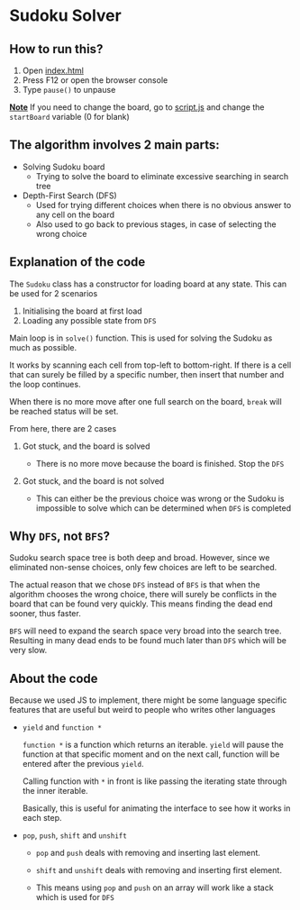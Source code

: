 # Sudoku Solver

## How to run this?

1. Open [index.html](index.html)
2. Press F12 or open the browser console
3. Type `pause()` to unpause

<u>**Note**</u> If you need to change the board, go to [script.js](script.js) and change the `startBoard` variable (0 for blank)

## The algorithm involves 2 main parts:
- Solving Sudoku board
    - Trying to solve the board to eliminate excessive searching in search tree
- Depth-First Search (DFS)
    - Used for trying different choices when there is no obvious answer to any cell on the board
    - Also used to go back to previous stages, in case of selecting the wrong choice

## Explanation of the code

The `Sudoku` class has a constructor for loading board at any state. This can be used for 2 scenarios

1. Initialising the board at first load
2. Loading any possible state from `DFS`

Main loop is in `solve()` function. This is used for solving the Sudoku as much as possible.

It works by scanning each cell from top-left to bottom-right. If there is a cell that can surely be filled by a specific number, then insert that number and the loop continues. 

When there is no more move after one full search on the board, `break` will be reached status will be set.

From here, there are 2 cases

1. Got stuck, and the board is solved
    - There is no more move because the board is finished. Stop the `DFS`

2. Got stuck, and the board is not solved
    - This can either be the previous choice was wrong or the Sudoku is impossible to solve which can be determined when `DFS` is completed

## Why `DFS`, not `BFS`?

Sudoku search space tree is both deep and broad. However, since we eliminated non-sense choices, only few choices are left to be searched.

The actual reason that we chose `DFS` instead of `BFS` is that when the algorithm chooses the wrong choice, there will surely be conflicts in the board that can be found very quickly. This means finding the dead end sooner, thus faster.

`BFS` will need to expand the search space very broad into the search tree. Resulting in many dead ends to be found much later than `DFS` which will be very slow.

## About the code

Because we used JS to implement, there might be some language specific features that are useful but weird to people who writes other languages

- `yield` and `function *`
    
    `function *` is a function which returns an iterable. `yield` will pause the function at that specific moment and on the next call, function will be entered after the previous `yield`.

    Calling function with `*` in front is like passing the iterating state through the inner iterable.

    Basically, this is useful for animating the interface to see how it works in each step.

- `pop`, `push`, `shift` and `unshift`

    - `pop` and `push` deals with removing and inserting last element.

    - `shift` and `unshift` deals with removing and inserting first element.

    - This means using `pop` and `push` on an array  will work like a stack which is used for `DFS`
